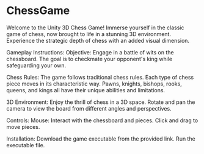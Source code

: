 # ChessGame
Welcome to the Unity 3D Chess Game! Immerse yourself in the classic game of chess, now brought to life in a stunning 3D environment. Experience the strategic depth of chess with an added visual dimension.

Gameplay Instructions:
Objective: Engage in a battle of wits on the chessboard. The goal is to checkmate your opponent's king while safeguarding your own.

Chess Rules: The game follows traditional chess rules. Each type of chess piece moves in its characteristic way. Pawns, knights, bishops, rooks, queens, and kings all have their unique abilities and limitations.

3D Environment: Enjoy the thrill of chess in a 3D space. Rotate and pan the camera to view the board from different angles and perspectives.

Controls:
Mouse: Interact with the chessboard and pieces. Click and drag to move pieces.

Installation:
Download the game executable from the provided link.
Run the executable file.
